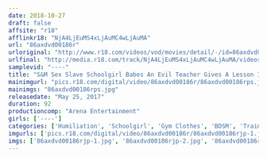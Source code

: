 ```yaml
---
date: 2018-10-27
draft: false
affsite: "r18"
afflinkr18: "NjA4LjEuMS4xLjAuMC4wLjAuMA"
url: "86axdvd00186r"
urloriginal: "http://www.r18.com/videos/vod/movies/detail/-/id=86axdvd00186r"
urlfinal: "http://media.r18.com/track/NjA4LjEuMS4xLjAuMC4wLjAuMA/videos/vod/movies/detail/-/id=86axdvd00186r"
samplevid: "----"
title: "S&M Sex Slave Schoolgirl Babes An Evil Teacher Gives A Lesson In Torture And Rape"
mainimgurl: "pics.r18.com/digital/video/86axdvd00186r/86axdvd00186rps.jpg"
mainimgs: "86axdvd00186rps.jpg"
releasedate: "May 25, 2017"
duration: 92
productioncomp: "Arena Entertainment"
girls: ['----']
categories: ['Humiliation', 'Schoolgirl', 'Gym Clothes', 'BDSM', 'Training']
imgurls: ['pics.r18.com/digital/video/86axdvd00186r/86axdvd00186rjp-1.jpg', 'pics.r18.com/digital/video/86axdvd00186r/86axdvd00186rjp-2.jpg', 'pics.r18.com/digital/video/86axdvd00186r/86axdvd00186rjp-3.jpg', 'pics.r18.com/digital/video/86axdvd00186r/86axdvd00186rjp-4.jpg', 'pics.r18.com/digital/video/86axdvd00186r/86axdvd00186rjp-5.jpg', 'pics.r18.com/digital/video/86axdvd00186r/86axdvd00186rjp-6.jpg', 'pics.r18.com/digital/video/86axdvd00186r/86axdvd00186rjp-7.jpg', 'pics.r18.com/digital/video/86axdvd00186r/86axdvd00186rjp-8.jpg', 'pics.r18.com/digital/video/86axdvd00186r/86axdvd00186rjp-9.jpg', 'pics.r18.com/digital/video/86axdvd00186r/86axdvd00186rjp-10.jpg', 'pics.r18.com/digital/video/86axdvd00186r/86axdvd00186rjp-11.jpg', 'pics.r18.com/digital/video/86axdvd00186r/86axdvd00186rjp-12.jpg', 'pics.r18.com/digital/video/86axdvd00186r/86axdvd00186rjp-13.jpg', 'pics.r18.com/digital/video/86axdvd00186r/86axdvd00186rjp-14.jpg', 'pics.r18.com/digital/video/86axdvd00186r/86axdvd00186rjp-15.jpg', 'pics.r18.com/digital/video/86axdvd00186r/86axdvd00186rjp-16.jpg', 'pics.r18.com/digital/video/86axdvd00186r/86axdvd00186rjp-17.jpg', 'pics.r18.com/digital/video/86axdvd00186r/86axdvd00186rjp-18.jpg', 'pics.r18.com/digital/video/86axdvd00186r/86axdvd00186rjp-19.jpg', 'pics.r18.com/digital/video/86axdvd00186r/86axdvd00186rjp-20.jpg']
imgs: ['86axdvd00186rjp-1.jpg', '86axdvd00186rjp-2.jpg', '86axdvd00186rjp-3.jpg', '86axdvd00186rjp-4.jpg', '86axdvd00186rjp-5.jpg', '86axdvd00186rjp-6.jpg', '86axdvd00186rjp-7.jpg', '86axdvd00186rjp-8.jpg', '86axdvd00186rjp-9.jpg', '86axdvd00186rjp-10.jpg', '86axdvd00186rjp-11.jpg', '86axdvd00186rjp-12.jpg', '86axdvd00186rjp-13.jpg', '86axdvd00186rjp-14.jpg', '86axdvd00186rjp-15.jpg', '86axdvd00186rjp-16.jpg', '86axdvd00186rjp-17.jpg', '86axdvd00186rjp-18.jpg', '86axdvd00186rjp-19.jpg', '86axdvd00186rjp-20.jpg']
---
```

